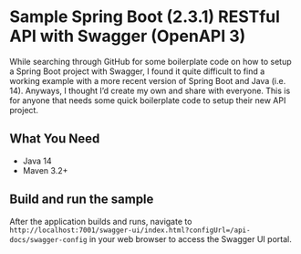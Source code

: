 # Sample Spring Boot (2.3.1) RESTful API with Swagger (OpenAPI 3)

While searching through GitHub for some boilerplate code on how to setup a Spring Boot project with Swagger, I found it quite difficult to find a working example with a more recent version of Spring Boot and Java (i.e. 14). Anyways, I thought I’d create my own and share with everyone. This is for anyone that needs some quick boilerplate code to setup their new API project.

## What You Need

* Java 14
* Maven 3.2+

## Build and run the sample

After the application builds and runs, navigate to `http://localhost:7001/swagger-ui/index.html?configUrl=/api-docs/swagger-config` in your web browser to access the Swagger UI portal.
